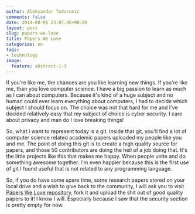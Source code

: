 ```yaml
---
author: Aleksandar Todorović
comments: false
date: 2014-08-06 23:07:46+00:00
layout: post
slug: papers-we-love
title: Papers We Love
categories: en
tags:
- technology
image:
  feature: abstract-1-3
---
```


If you're like me, the chances are you like learning new things. If you're like me, than you love computer science. I have a big passion to learn as much as I can about computers. Because it's kind of a huge subject and no human could ever learn everything about computers, I had to decide which subject I should focus on. The choice was not that hard for me and I've decided relatively easy that my subject of choice is cyber security. I care about privacy and man do I love breaking things!

So, what I want to represent today is a git. Inside that git, you'll find a lot of computer science related academic papers uploaded my people like you and me. The point of doing this git is to create a high quality source for papers, and those 50 contributors are doing the hell of a job doing that. It's the little projects like this that makes me happy. When people unite and do something awesome together. I'm even happier because this is the first use of git I found useful that is not related to any programming language.

So, if you do have some spare time, some research papers stored on your local drive and a wish to give back to the community, I will ask you to visit [Papers We Love repository](https://github.com/papers-we-love/papers-we-love), fork it and upload the shit out of good quality papers to it! I know I will. Especially because I saw that the security section is pretty empty for now.
